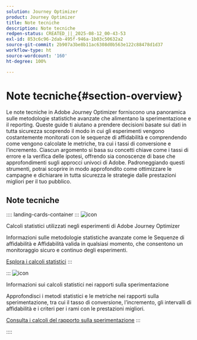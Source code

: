 ```yaml
---
solution: Journey Optimizer
product: Journey Optimizer
title: Note tecniche
description: Note tecniche
redpen-status: CREATED_||_2025-08-12_00-43-53
exl-id: 853c6c96-2dab-495f-946a-1b03c50632a2
source-git-commit: 2b907a3be8b11ac6308d0b563e122c88478d1d37
workflow-type: ht
source-wordcount: '160'
ht-degree: 100%

---
```


# Note tecniche{#section-overview}

Le note tecniche in Adobe Journey Optimizer forniscono una panoramica sulle metodologie statistiche avanzate che alimentano la sperimentazione e il reporting. Queste guide ti aiutano a prendere decisioni basate sui dati in tutta sicurezza scoprendo il modo in cui gli esperimenti vengono costantemente monitorati con le sequenze di affidabilità e comprendendo come vengono calcolate le metriche, tra cui i tassi di conversione e l’incremento. Ciascun argomento si basa su concetti chiave come i tassi di errore e la verifica delle ipotesi, offrendo sia conoscenze di base che approfondimenti sugli approcci univoci di Adobe. Padroneggiando questi strumenti, potrai scoprire in modo approfondito come ottimizzare le campagne e dichiarare in tutta sicurezza le strategie dalle prestazioni migliori per il tuo pubblico.

## Note tecniche

:::: landing-cards-container
:::
![icon](https://cdn.experienceleague.adobe.com/icons/book.svg?lang=it)

Calcoli statistici utilizzati negli esperimenti di Adobe Journey Optimizer

Informazioni sulle metodologie statistiche avanzate come le Sequenze di affidabilità e Affidabilità valida in qualsiasi momento, che consentono un monitoraggio sicuro e continuo degli esperimenti.

[Esplora i calcoli statistici](../using/content-management/experiment-calculations.md)
:::

:::
![icon](https://cdn.experienceleague.adobe.com/icons/chart-line.svg?lang=it)

Informazioni sui calcoli statistici nei rapporti sulla sperimentazione

Approfondisci i metodi statistici e le metriche nei rapporti sulla sperimentazione, tra cui il tasso di conversione, l’incremento, gli intervalli di affidabilità e i criteri per i rami con le prestazioni migliori.

[Consulta i calcoli del rapporto sulla sperimentazione](../using/content-management/experiment-report-calculations.md)
:::

::::
